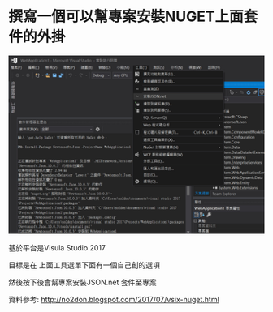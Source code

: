 # 撰寫一個可以幫專案安裝NUGET上面套件的外掛

![alt 預覽](https://github.com/donma/VSExtensionDemo2/blob/master/%E5%9C%96%E7%89%87%20071.jpg?raw=true)

基於平台是Visula Studio 2017

目標是在 上面工具選單下面有一個自己創的選項

然後按下後會幫專案安裝JSON.net 套件至專案

資料參考:
http://no2don.blogspot.com/2017/07/vsix-nuget.html
